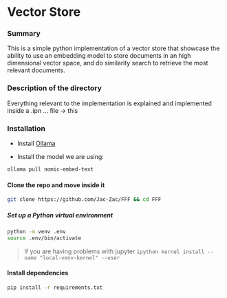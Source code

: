 # Vector Store

### Summary

This is a simple python implementation of a vector store that showcase the ability to use an embedding model to store documents in an high dimensional vector space, and do similarity search to retrieve the most relevant documents.

### Description of the directory

Everything relevant to the implementation is explained and implemented inside a .ipn ... file -> this

### Installation

- Install [Ollama](https://ollama.com/)

- Install the model we are using:

```bash
ollama pull nomic-embed-text
```

#### Clone the repo and move inside it

```bash
git clone https://github.com/Jac-Zac/FFF && cd FFF
```

##### Set up a Python virtual environment

```bash
python -m venv .env
source .env/bin/activate
```

> If you are having problems with jupyter
> `ipython kernel install --name "local-venv-kernel" --user`

#### Install dependencies

```bash
pip install -r requirements.txt
```
